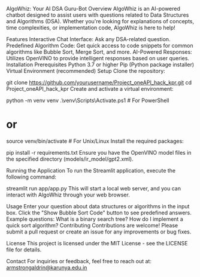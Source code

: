 AlgoWhiz: Your AI DSA Guru-Bot
Overview
AlgoWhiz is an AI-powered chatbot designed to assist users with questions related to Data Structures and Algorithms (DSA). Whether you're looking for explanations of concepts, time complexities, or implementation code, AlgoWhiz is here to help!

Features
Interactive Chat Interface: Ask any DSA-related question.
Predefined Algorithm Code: Get quick access to code snippets for common algorithms like Bubble Sort, Merge Sort, and more.
AI-Powered Responses: Utilizes OpenVINO to provide intelligent responses based on user queries.
Installation
Prerequisites
Python 3.7 or higher
Pip (Python package installer)
Virtual Environment (recommended)
Setup
Clone the repository:


git clone https://github.com/yourusername/Project_oneAPI_hack_kpr.git
cd Project_oneAPI_hack_kpr
Create and activate a virtual environment:


python -m venv venv
.\venv\Scripts\Activate.ps1  # For PowerShell
# or
source venv/bin/activate  # For Unix/Linux
Install the required packages:


pip install -r requirements.txt
Ensure you have the OpenVINO model files in the specified directory (models/ir_model/gpt2.xml).

Running the Application
To run the Streamlit application, execute the following command:


streamlit run app/app.py
This will start a local web server, and you can interact with AlgoWhiz through your web browser.

Usage
Enter your question about data structures or algorithms in the input box.
Click the "Show Bubble Sort Code" button to see predefined answers.
Example questions:
What is a binary search tree?
How do I implement a quick sort algorithm?
Contributing
Contributions are welcome! Please submit a pull request or create an issue for any improvements or bug fixes.

License
This project is licensed under the MIT License - see the LICENSE file for details.

Contact
For inquiries or feedback, feel free to reach out at: armstrongaldrin@karunya.edu.in